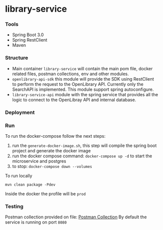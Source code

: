 # library-service

### Tools
- Spring Boot 3.0
- Spring RestClient
- Maven

### Structure
- Main container `library-service` will contain the main pom file, docker related files, postman collections, env and other modules.
- `openlibrary-api-sdk` this module will provide the SDK using RestClient to perform the request to the OpenLibrary API. Currently only the SearchAPI is implemented. This module support spring autoconfigure.
- `library-service-api` module with the spring service that provides all the logic to connect to the OpenLibray API and internal database.

### Deployment

### Run
To run the docker-compose follow the next steps:
1. run the `generate-docker-image.sh`, this step will compile the spring boot project and generate the docker image
2. run the docker compose command: `docker-compose up -d` to start the microservice and postgres
3. to stop: `docker-compose down --volumes`

To run locally
```
mvn clean package -Pdev
```
Inside the docker the profile will be `prod`

### Testing
Postman collection provided on file: [Postman Collection](https://github.com/qwertydi/library-service/blob/main/libraryservice.postman_collection.json)
By default the service is running on port `8080`